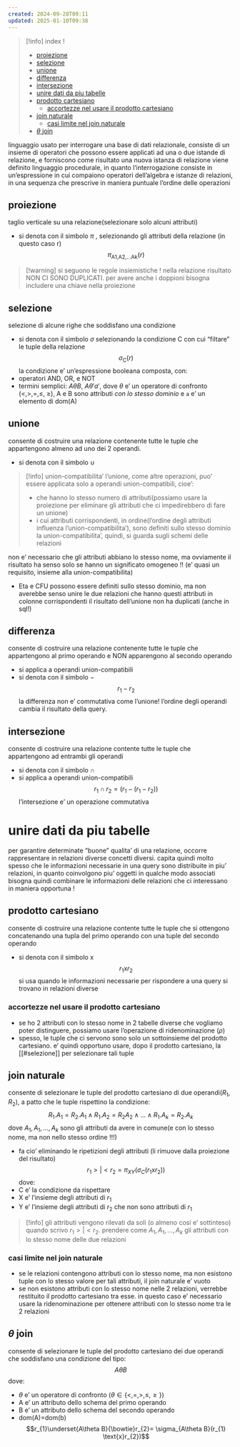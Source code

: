 ```yaml
---
created: 2024-09-28T09:11
updated: 2025-01-10T09:38
---
```

>[!info] index !
>- [proiezione](#proiezione)
>- [selezione](#selezione)
>- [unione](#unione)
>- [differenza](#differenza)
>- [intersezione](#intersezione)
>- [unire dati da piu tabelle](#unire%20dati%20da%20piu%20tabelle)
>- [prodotto cartesiano](#prodotto%20cartesiano)
>	- [accortezze nel usare il prodotto cartesiano](#accortezze%20nel%20usare%20il%20prodotto%20cartesiano)
>- [join naturale](#join%20naturale)
>	- [casi limite nel join naturale](#casi%20limite%20nel%20join%20naturale)
>- [$\theta$ join](#$%5Ctheta$%20join)

linguaggio usato per interrogare una base di dati relazionale, consiste di un insieme di operatori che possono essere applicati ad una o due istande di relazione, e forniscono come risultato una nuova istanza di relazione
viene definito linguaggio procedurale, in quanto l’interrogazione consiste in un’espressione in cui compaiono operatori dell’algebra e istanze di relazioni, in una sequenza che prescrive in maniera puntuale l’ordine delle operazioni
## proiezione
taglio verticale su una relazione(selezionare solo alcuni attributi)
- si denota con il simbolo $\pi$
, selezionando gli attributi della relazione (in questo caso r)
$$\pi_{\text{A1,A2,...Ak}}(r)$$
>[!warning] si seguono le regole insiemistiche ! nella relazione risultato NON CI SONO DUPLICATI. per avere anche i doppioni bisogna includere una chiave nella proiezione
## selezione
selezione di alcune righe che soddisfano una condizione
- si denota con il simbolo $\sigma$
selezionando la condizione C con cui “filtare” le tuple della relazione
$$\sigma_{\text{C}}(r)$$
la condizione e’ un’espressione booleana composta, con:
- operatori AND, OR, e NOT
- termini semplici: $A\theta B$, $A\theta  'a'$, dove $\theta$ e’ un operatore di confronto (<,>,=,≤, ≥), A e B sono attributi _con lo stesso dominio_ e `a` e’ un elemento di dom(A)
## unione
consente di costruire una relazione contenente tutte le tuple che appartengono almeno ad uno dei 2 operandi.
- si denota con il simbolo $\cup$ 
>[!info] union-compatibilita’
>l’unione, come altre operazioni, puo’ essere applicata solo a operandi union-compatibili, cioe’:
>- che hanno lo stesso numero di attributi(possiamo usare la proiezione per eliminare gli attributi che ci impedirebbero di fare un unione)
>- i cui attributi corrispondenti, in ordine(l’ordine degli attributi influenza l’union-compatibilita’), sono definiti sullo stesso dominio
la union-compatibilita’, quindi, si guarda sugli schemi delle relazioni

non e’ necessario che gli attributi abbiano lo stesso nome, ma ovviamente il risultato ha senso solo se hanno un significato omogeneo !! (e’ quasi un requisito, insieme alla union-compatibilita)
- Eta e CFU possono essere definiti sullo stesso dominio, ma non averebbe senso unire le due relazioni che hanno questi attributi in colonne corrispondenti
il risultato dell’unione non ha duplicati (anche in sql!)
## differenza
consente di costruire una relazione contenente tutte le tuple che appartengono al primo operando e NON apparengono al secondo operando
- si applica a operandi union-compatibili
- si denota con il simbolo $-$  $$r_{1} - r_{2}$$
la differenza non e’ commutativa come l’unione! l’ordine degli operandi cambia il risultato della query.
## intersezione
consente di costruire una relazione contente tutte le tuple che appartengono ad entrambi gli operandi
- si denota con il simbolo $\cap$
- si applica a operandi union-compatibili
$$ r_{1}\cap r_{2}= (r_{1}-(r_{1}-r_{2}))$$
l’intersezione e’ un operazione commutativa

# unire dati da piu tabelle
per garantire determinate “buone” qualita’ di una relazione, occorre rappresentare in relazioni diverse concetti diversi.
capita quindi molto spesso che le informazioni necessarie in una query sono distribuite in piu’ relazioni, in quanto coinvolgono piu’ oggetti in qualche modo associati
bisogna quindi combinare le informazioni delle relazioni che ci interessano in maniera opportuna !
## prodotto cartesiano
consente di costruire una relazione contente tutte le tuple che si ottengono concatenando una tupla del primo operando con una tuple del secondo operando
- si denota con il simbolo $\text{x}$
$$ r_{1}\text{x}r_{2}$$
si usa quando le informazioni necessarie per rispondere a una query si trovano in relazioni diverse
### accortezze nel usare il prodotto cartesiano
- se ho 2 attributi con lo stesso nome in 2 tabelle diverse che vogliamo poter distinguere, possiamo usare l’operazione di ridenominazione ($\rho$)
- spesso, le tuple che ci servono sono solo un sottoinsieme del prodotto cartesiano. e’ quindi opportuno usare, dopo il prodotto cartesiano, la [[#selezione]] per selezionare tali tuple
## join naturale
consente di selezionare le tuple del prodotto cartesiano di due operandi($R_{1}, R_{2}$), a patto che le tuple rispettino la condizione: 
$$ R_{1}.A_{1}=R_{2}.A_{1} \land R_{1}.A_{2}=R_{2}A_{2}\land \dots \land R_{1}.A_{k}=R_{2}.A_{k}$$
	dove $A_{1},A_{1},\dots, A_{k}$ sono gli attributi da avere in comune(e con lo stesso nome, ma non nello stesso ordine !!!)
- fa cio’ eliminando le ripetizioni degli attributi (li rimuove dalla proiezione del risultato)
$$ r_{1}>|< r_{2} = \pi_{XY}(\sigma_{C}(r_{1} \text{x} r_{2}))$$
dove:
- C e’ la condizione da rispettare
- X e’ l’insieme degli attributi di $r_{1}$
- Y e’ l’insieme degli attributi di $r_{2}$ che non sono attributi di $r_{1}$
>[!info] gli attributi vengono rilevati da soli (o almeno cosi e’ sottinteso) quando scrivo $r_{1}>|<r_{2}$. prendere come $A_{1},A_{1},\dots, A_{k}$ gli attributi con lo stesso nome delle due relazioni
### casi limite nel join naturale
- se le relazioni contengono attributi con lo stesso nome, ma non esistono tuple con lo stesso valore per tali attributi, il join naturale e’ vuoto
- se non esistono attributi con lo stesso nome nelle 2 relazioni, verrebbe restituito il prodotto cartesiano tra esse. in questo caso e’ necessario usare la ridenominazione per ottenere attributi con lo stesso nome tra le 2 relazioni
## $\theta$ join
consente di selezionare le tuple del prodotto cartesiano dei due operandi che soddisfano una condizione del tipo: 
$$ A\theta B$$
dove:
- $\theta$ e’ un operatore di confronto $(\theta\in\{<,=,>,\leq,\geq\})$
- A e’ un attributo dello schema del primo operando
- B e’ un attributo dello schema del secondo operando
- dom(A)=dom(b)
$$r_{1}\underset{A\theta B}{\bowtie}r_{2}= \sigma_{A\theta B}(r_{1} \text{x}r_{2})$$